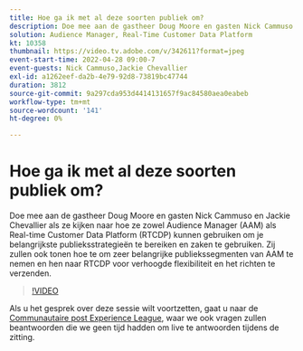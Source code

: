 ```yaml
---
title: Hoe ga ik met al deze soorten publiek om?
description: Doe mee aan de gastheer Doug Moore en gasten Nick Cammuso en Jackie Chevallier als ze kijken hoe ze zowel Audience Manager (AAM) als Real-time Customer Data Platform ... (beschrijvingen moeten tussen 60 en 160 tekens lang zijn) gebruiken
solution: Audience Manager, Real-Time Customer Data Platform
kt: 10358
thumbnail: https://video.tv.adobe.com/v/342611?format=jpeg
event-start-time: 2022-04-28 09:00-7
event-guests: Nick Cammuso,Jackie Chevallier
exl-id: a1262eef-da2b-4e79-92d8-73819bc47744
duration: 3812
source-git-commit: 9a297cda953d4414131657f9ac84580aea0eabeb
workflow-type: tm+mt
source-wordcount: '141'
ht-degree: 0%

---
```


# Hoe ga ik met al deze soorten publiek om?

Doe mee aan de gastheer Doug Moore en gasten Nick Cammuso en Jackie Chevallier als ze kijken naar hoe ze zowel Audience Manager (AAM) als Real-time Customer Data Platform (RTCDP) kunnen gebruiken om je belangrijkste publieksstrategieën te bereiken en zaken te gebruiken. Zij zullen ook tonen hoe te om zeer belangrijke publiekssegmenten van AAM te nemen en hen naar RTCDP voor verhoogde flexibiliteit en het richten te verzenden.

>[!VIDEO](https://video.tv.adobe.com/v/342611/?quality=12&learn=on)

Als u het gesprek over deze sessie wilt voortzetten, gaat u naar de [Communautaire post Experience League](https://experienceleaguecommunities.adobe.com/t5/adobe-audience-manager/experience-league-live-post-session-discussion-how-do-i-handle/m-p/450340#M419), waar we ook vragen zullen beantwoorden die we geen tijd hadden om live te antwoorden tijdens de zitting.
